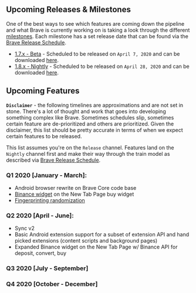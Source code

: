 
## Upcoming Releases & Milestones

One of the best ways to see which features are coming down the pipeline and what Brave is currently working on is taking a look through the different [milestones](https://github.com/brave/brave-browser/milestones). Each milestone has a set release date that can be found via the [Brave Release Schedule](https://github.com/brave/brave-browser/wiki/Brave-Release-Schedule).

* [1.7.x - Beta](https://github.com/brave/brave-browser/milestone/84?closed=1) - Scheduled to be released on `April 7, 2020` and can be downloaded [here](http://brave.com/download-beta).
* [1.8.x - Nightly](https://github.com/brave/brave-browser/milestone/92?closed=1) - Scheduled to be released on `April 28, 2020` and can be downloaded [here](http://brave.com/download-nightly).

## Upcoming Features

**`Disclaimer`** - the following timelines are approximations and are not set in stone. There's a lot of thought and work that goes into developing something complex like Brave. Sometimes schedules slip, sometimes certain feature are de-prioritized and others are prioritized. Given the disclaimer, this list should be pretty accurate in terms of when we expect certain features to be released.

This list assumes you're on the `Release` channel. Features land on the `Nightly` channel first and make their way through the train model as described via [Brave Release Schedule](https://github.com/brave/brave-browser/wiki/Brave-Release-Schedule).

### Q1 2020 [January - March]:

* Android browser rewrite on Brave Core code base
* [Binance widget](https://brave.com/binance/) on the New Tab Page buy widget
* [Fingerprinting randomization](https://brave.com/whats-brave-done-for-my-privacy-lately-episode3/)

### Q2 2020 [April - June]:

* Sync v2
* Basic Android extension support for a subset of extension API and hand picked extensions (content scripts and background pages)
* Expanded Binance widget on the New Tab Page w/ Binance API for deposit, convert, buy


### Q3 2020 [July - September]

### Q4 2020 [October - December]